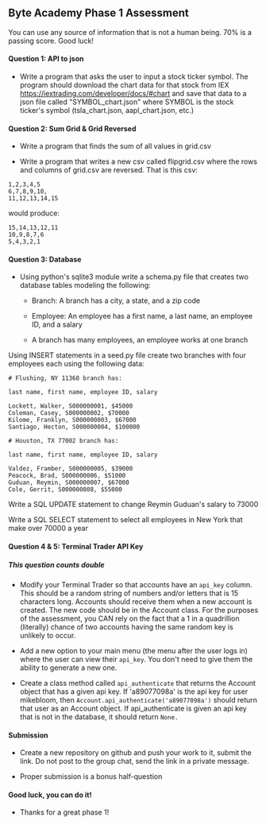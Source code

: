 ## Byte Academy Phase 1 Assessment

You can use any source of information that is not a human being. 70% is a passing score. Good luck!

#### Question 1: API to json

* Write a program that asks the user to input a stock ticker symbol. The program should download the chart data for that stock from IEX <https://iextrading.com/developer/docs/#chart> and save that data to a json file called "SYMBOL_chart.json" where SYMBOL is the stock ticker's symbol (tsla_chart.json, aapl_chart.json, etc.)

#### Question 2: Sum Grid & Grid Reversed

* Write a program that finds the sum of all values in grid.csv

* Write a program that writes a new csv called flipgrid.csv where the rows and
columns of grid.csv are reversed. That is this csv:
```
1,2,3,4,5
6,7,8,9,10,
11,12,13,14,15
```

would produce: 
```
15,14,13,12,11
10,9,8,7,6
5,4,3,2,1
```

#### Question 3: Database

* Using python's sqlite3 module write a schema.py file that creates two database tables modeling the following:

    * Branch: A branch has a city, a state, and a zip code

    * Employee: An employee has a first name, a last name, an employee ID, and a salary

    * A branch has many employees, an employee works at one branch

Using INSERT statements in a seed.py file create two branches with four 
employees each using the following data:

```
# Flushing, NY 11368 branch has:

last name, first name, employee ID, salary

Lockett, Walker, S000000001, $45000
Coleman, Casey, S000000002, $70000
Kilome, Franklyn, S000000003, $67000
Santiago, Hecton, S000000004, $100000

# Houston, TX 77002 branch has:

last name, first name, employee ID, salary

Valdez, Framber, S000000005, $39000
Peacock, Brad, S000000006, $51000
Guduan, Reymin, S000000007, $67000
Cole, Gerrit, S000000008, $55000
```

Write a SQL UPDATE statement to change Reymin Guduan's salary to 73000

Write a SQL SELECT statement to select all employees in New York that make over 70000 a year

#### Question 4 & 5: Terminal Trader API Key

##### This question counts double

* Modify your Terminal Trader so that accounts have an `api_key` column. This should be a random string of numbers and/or letters that is 15 characters long. Accounts should receive them when a new account is created. The new code should be in the Account class. For the purposes of the assessment, you CAN rely on the fact that a 1 in a quadrillion (literally) chance of two accounts having the same random key is unlikely to occur.

* Add a new option to your main menu (the menu after the user logs in) where the user can view their `api_key`. You don't need to give them the ability to generate a new one. 

* Create a class method called `api_authenticate` that returns the Account object that has a given api key. If 'a89077098a' is the api key for user mikebloom, then `Account.api_authenticate('a89077098a')` should return that user as an Account object. If api_authenticate is given an api key that is not in the database, it should return `None.`

#### Submission

* Create a new repository on github and push your work to it, submit the link. Do not post to the group chat, send the link in a private message.

* Proper submission is a bonus half-question

#### Good luck, you can do it!

* Thanks for a great phase 1!
